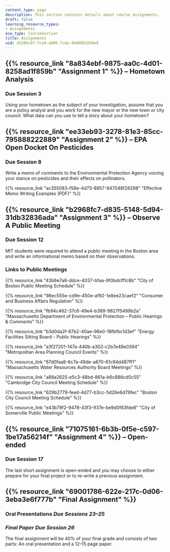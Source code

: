 ```yaml
---
content_type: page
description: This section contains details about course assignments.
draft: false
learning_resource_types:
- Assignments
ocw_type: CourseSection
title: Assignments
uid: d3206c6f-7ca9-a606-7cda-46d6081839e9
---
```

## {{% resource_link "8a834ebf-9875-aa0c-4d01-8258ad1f859b" "Assignment 1" %}} – Hometown Analysis

### Due Session 3

Using your hometown as the subject of your investigation, assume that you are a policy analyst and you work for the new mayor or the new town or city council. What data can you use to tell a story about your hometown?

## {{% resource_link "ee33eb93-3278-81e3-85cc-795888222889" "Assignment 2" %}} – EPA Open Docket On Pesticides

### Due Session 8

Write a memo of comments to the Environmental Protection Agency voicing your stance on pesticides and their effects on pollinators.

{{% resource_link "ac355083-f58e-4d73-8857-947048f26298" "Effective Memo Writing Examples (PDF)" %}}

## {{% resource_link "b2968fc7-d835-5148-5d94-31db32836ada" "Assignment 3" %}} – Observe A Public Meeting

### Due Session 12

MIT students were required to attend a public meeting in the Boston area and write an informational memo based on their observations.

### Links to Public Meetings

{{% resource_link "43b6e7a8-ddce-4037-bfaa-9f0bdcff1c8b" "City of Boston Public Meeting Schedule" %}}

{{% resource_link "98ec555e-cd9e-450e-af92-1e8ee23caef2" "Consumer and Business Affairs Regulation" %}}

{{% resource_link "fb94c462-37c6-49e4-b389-9827f5499b2a" "Massachusetts Department of Environmental Protection – Public Hearings & Comments" %}}

{{% resource_link "b3d0da2f-87b2-40ae-96e0-18fbfbc1d3ef" "Energy Facilities Sitting Board – Public Hearings" %}}

{{% resource_link "a3f27201-147a-440b-a302-c2b7e48e0394" "Metropolitan Area Planning Council Events" %}}

{{% resource_link "67d0faa8-6c7a-49de-a870-61c94d487ff1" "Massachusetts Water Resources Authority Board Meetings" %}}

{{% resource_link "a88a2625-e5c3-48bd-861a-b6c886cd0c55" "Cambridge City Council Meeting Schedule" %}}

{{% resource_link "629b2779-feed-4d77-b3cc-5d26e6d79fec" "Boston City Council Meeting Schedule" %}}

{{% resource_link "e43b79f2-9478-43f3-937e-be9d0f63fde8" "City of Somerville Public Meetings" %}}

## {{% resource_link "71075161-6b3b-0f5e-c597-1be17a56214f" "Assignment 4" %}} – Open-ended

### Due Session 17

The last short assignment is open-ended and you may choose to either prepare for your final project or to re-write a previous assignment.

## {{% resource_link "69001786-622e-217c-0d06-3eba3e6f777b" "Final Assignment" %}}

### Oral Presentations *Due Sessions 23–25*

### *Final Paper Due Session 26*

The final assignment will be 40% of your final grade and consists of two parts: An oral presentation and a 12–15 page paper.
